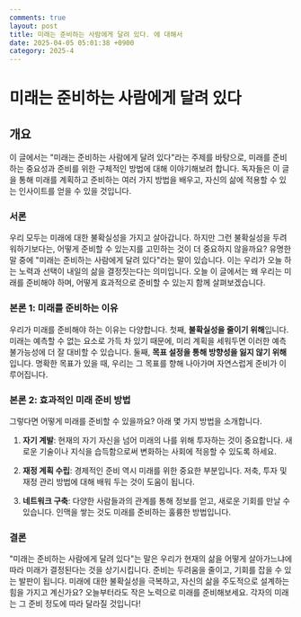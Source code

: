```yaml
---
comments: true
layout: post
title: 미래는 준비하는 사람에게 달려 있다. 에 대해서
date: 2025-04-05 05:01:38 +0900
category: 2025-4
---
```


# 미래는 준비하는 사람에게 달려 있다

## 개요
이 글에서는 "미래는 준비하는 사람에게 달려 있다"라는 주제를 바탕으로, 미래를 준비하는 중요성과 준비를 위한 구체적인 방법에 대해 이야기해보려 합니다. 독자들은 이 글을 통해 미래를 계획하고 준비하는 여러 가지 방법을 배우고, 자신의 삶에 적용할 수 있는 인사이트를 얻을 수 있을 것입니다.

### 서론
우리 모두는 미래에 대한 불확실성을 가지고 살아갑니다. 하지만 그런 불확실성을 두려워하기보다는, 어떻게 준비할 수 있는지를 고민하는 것이 더 중요하지 않을까요? 유명한 말 중에 "미래는 준비하는 사람에게 달려 있다"라는 말이 있습니다. 이는 우리가 오늘 하는 노력과 선택이 내일의 삶을 결정짓는다는 의미입니다. 오늘 이 글에서는 왜 우리는 미래를 준비해야 하며, 어떻게 효과적으로 준비할 수 있는지 함께 살펴보겠습니다.

### 본론 1: 미래를 준비하는 이유
우리가 미래를 준비해야 하는 이유는 다양합니다. 첫째, **불확실성을 줄이기 위해**입니다. 미래는 예측할 수 없는 요소로 가득 차 있기 때문에, 미리 계획을 세워두면 이러한 예측 불가능성에 더 잘 대비할 수 있습니다. 둘째, **목표 설정을 통해 방향성을 잃지 않기 위해**입니다. 명확한 목표가 있을 때, 우리는 그 목표를 향해 나아가며 자연스럽게 준비가 이루어집니다.

### 본론 2: 효과적인 미래 준비 방법
그렇다면 어떻게 미래를 준비할 수 있을까요? 아래 몇 가지 방법을 소개합니다.

1. **자기 계발**: 현재의 자기 자신을 넘어 미래의 나를 위해 투자하는 것이 중요합니다. 새로운 기술이나 지식을 습득함으로써 변화하는 사회에 적응할 수 있도록 하세요.

2. **재정 계획 수립**: 경제적인 준비 역시 미래를 위한 중요한 부분입니다. 저축, 투자 및 재정 관리 방법에 대해 배워 두는 것이 도움이 됩니다.

3. **네트워크 구축**: 다양한 사람들과의 관계를 통해 정보를 얻고, 새로운 기회를 만날 수 있습니다. 인맥을 쌓는 것도 미래를 준비하는 훌륭한 방법입니다.

### 결론
"미래는 준비하는 사람에게 달려 있다"는 말은 우리가 현재의 삶을 어떻게 살아가느냐에 따라 미래가 결정된다는 것을 상기시킵니다. 준비는 두려움을 줄이고, 기회를 잡을 수 있는 발판이 됩니다. 미래에 대한 불확실성을 극복하고, 자신의 삶을 주도적으로 설계하는 힘을 가지고 계신가요? 오늘부터라도 작은 노력으로 미래를 준비해보세요. 각자의 미래는 그 준비 정도에 따라 달라질 것입니다!